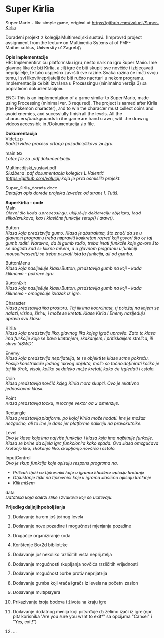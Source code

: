 # Super Kirlia
Super Mario - like simple game, original at https://github.com/valucij/Super-Kirlia

Dorađeni projekt iz kolegija Multimedijski sustavi.
(Improved project assignment from the lecture on Multimedia Sytems at of PMF-Mathemathics, University of Zagreb)\

**Opis implementacije**\
HR: Implementirat ću platformsku igru, nešto nalik na igru Super Mario. Ime glavnog lika će biti Kirlia, a cilj igre će biti skupiti sve novčiće i izbjegavati neprijatelje, te tako uspješno završiti sve razine. Svaka razina će imati svoju temu, i svi likovi/neprijatelji će biti ručno nacrtani u nekom programu. Implementacija će biti izvršena u Processingu (minimalno verzija 3) sa popratnom dokumentacijom. 

ENG: This is an implementation of a game similar to Super Mario, made using Processing (minimal ver. 3 required). The project is named after Kirlia (the Pokemon character), and to win the character must collect coins and avoid enemies, and sucessfully finish all the levels. 
All the characters/backgrounds in the game are hand drawn, with the drawing videos accessible in /Dokumentacija zip file. 



**Dokumentacija**\
Videi.zip\
*Sadrži videe procesa crtanja pozadina/likova za igru.* 

main.tex\
*Latex file za .pdf dokumentaciju.*

Multimedijski_sustavi.pdf\
*Službena .pdf dokumentacija kolegice L.Valentić (https://github.com/valucij) koja je prva osmislila projekt.* 

Super_Kirlia_dorada.docx\
*Detaljan opis dorade projekta izveden od strane I. Tutiš.* 

**SuperKirlia - code**\
Main\
*Glavni dio koda u processingu, uključuje deklaraciju objekata; load slika/zvukova, kao i klasične funkcije setup() i draw().*

Button\
*Klasa koja predstavlja gumb. Klasa je abstraktna, što znači da se u glavnom programu treba napraviti konkretan razred koji govori što će taj gumb raditi. Naravno, da bi gumb radio, treba imati funkcije koje govore što se događa kad se klikne mišem, a u glavnom programu u funkciji mousePressed() se treba pozvati ista ta funkcija, ali od gumba.*

ButtonMenu\
*Klasa koja nasljeđuje klasu Button, predstavlja gumb na koji - kada kliknemo - pokreće igru.*

ButtonExit\
*Klasa koja nasljeđuje klasu Button, predstavlja gumb na koji - kada kliknemo - omogućuje izlazak iz igre.* 

Character\
*Klasa predstavlja lika prostoru. Taj lik ima koordinate, tj položaj na kojem se nalazi, visinu, širinu, i može se kretati. Klase Kirlia i Enemy nasljeđuju upravo ovu klasu.*

Kirlia\
*Klasa koja predstavlja lika, glavnog lika kojeg igrač upravlja. Zato ta klasa ima funkcije koje se bave kretanjem, skakanjem, i pritiskanjem strelica, ili slova 'ASWD'.*

Enemy\
*Klasa koja predstavlja neprijatelja, te se objekti te klase same pokreću. Poslije konstrukcije jednog takvog objekta, može se točno definirati koliko je taj lik širok, visok, koliko se daleko može kretati, kako će izgledati i ostalo.*

Coin\
*Klasa predstavlja novčić kojeg Kirlia mora skupiti. Ovo je relativno jednostavno klasa.*

Point\
*Klasa predstavlja točku, ili točnije vektor od 2 dimenzije.*

Rectangle\
*Klasa predstavlja platformu po kojoj Kirlia može hodati. Ime je možda nezgodno, ali to ime je dano jer platforme nalikuju na pravokutnike.*
 
Level\
*Ovo je klasa koja ima najviše funkcija, i klasa koja ima najbitnije funkcije. Klasa se brine da cijela igra funkcionira kako spada. Ova klasa omogućava kretanje lika, skakanje lika, skupljanje novčića i ostalo.*

InputControl\
*Ovo je skup funkcija koje opisuju respons programa na.*
- *Pritisak tipki na tipkovnici koje u igrama klasično opisuju kretanje*
- *Otpuštanje tipki na tipkovnici koje u igrama klasično opisuju kretanje*
- *Klik mišem*

data\
*Datoteka koja sadrži slike i zvukove koji se učitavaju.*

**Prijedlog daljnjih poboljšanja**  
1. Dodavanje barem još jednog levela
  
2. Dodavanje nove pozadine i mogućnost mjenjanja pozadine
  
3. Drugačije organiziranje koda
  
4. Korištenje Box2d biblioteke 
  
5. Dodavanje još nekoliko različitih vrsta neprijatelja
  
6. Dodavanje mogućnosti skupljanja novčića različitih vrijednosti
  
7. Dodavanje mogućnost borbe protiv neprijatelja
  
8. Dodavanje gumba koji vraća igrača iz levela na početni zaslon
  
9. Dodavanje multiplayera
  
10. Prikazivanje broja bodova i života na kraju igre
  
11. Dodavanje dodatnog menija koji potvrđuje da želimo izaći iz igre (npr. pita korisnika "Are you sure you want to exit?" sa opcijama "Cancel" i "Yes, exit!")
12. ...
